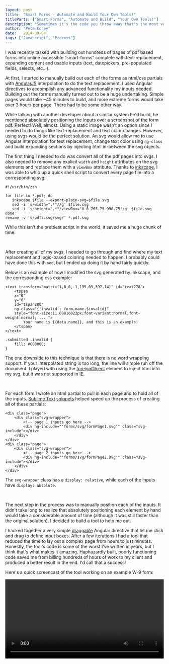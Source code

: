 ```yaml
---
layout: post
title:  "Smart Forms - Automate and Build Your Own Tools!"
titleParts: ["Smart Forms", "Automate and Build", "Your Own Tools!"]
description: "Sometimes it's the code you throw away that's the most valuable. Here's a story about how a one-off tool built quickly and poorly saved a client hundreds of hours of billable work."
author: "Pete Corey"
date:   2014-09-04
tags: ["Javascript", "Process"]
---
```


I was recently tasked with building out hundreds of pages of pdf based forms into online accessible “smart-forms” complete with text-replacement, expanding content and usable inputs (text, datepickers, pre-populated fields, selects, etc…).

At first, I started to manually build out each of the forms as html/css partials with [AngularJS](https://angularjs.org/) interpolation to do the text replacement. I used Angular directives to accomplish any advanced functionality my inputs needed. Building out the forms manually turned out to be a huge undertaking. Simple pages would take ~45 minutes to build, and more extreme forms would take over 3 hours per page. There had to be some other way.

While talking with another developer about a similar system he'd build, he mentioned absolutely positioning the inputs over a screenshot of the form pdf. Perfect! Well, almost. Using a static image wasn’t an option since I needed to do things like text-replacement and text color changes. However, using svgs would be the perfect solution. An svg would allow me to use Angular interpolation for text replacement, change text color using <code class="language-*">ng-class</code> and build expanding sections by injecting html in-between the svg objects.

The first thing I needed to do was convert all of the pdf pages into svgs. I also needed to remove any explicit <code class="language-*">width</code> and <code class="language-*">height</code> attributes on the svg elements and replace them with a <code class="language-*">viewBox</code> attribute. Thanks to [inkscape](http://www.inkscape.org/), I was able to whip up a quick shell script to convert every page file into a corresponding svg:

<pre class="language-bash"><code class="language-bash">#!/usr/bin/zsh

for file in *.pdf; do
   inkscape $file --export-plain-svg=$file.svg
   sed -i 's/width=".*"//g' $file.svg
   sed -i 's/height=".*"/viewBox="0 0 765.75 990.75"/g' $file.svg
done
rename -v 's/pdf\.svg/svg/' *.pdf.svg
</code></pre>

While this isn’t the prettiest script in the world, it saved me a huge chunk of time.

<br/>

After creating all of my svgs, I needed to go through and find where my text replacement and logic-based coloring needed to happen. I probably could have done this with <code class="language-*">sed</code>, but I ended up doing it by hand fairly quickly.


Below is an example of how I modified the svg generated by inkscape, and the corresponding css example:

<pre class="language-markup"><code class="language-markup">&lt;text transform="matrix(1,0,0,-1,195.09,397.14)" id="text278"&gt;
    &lt;tspan
    x="0"
    y="0"
    id="tspan280"
    ng-class="{'invalid': form.name.$invalid}"
    style="font-size:11.00016022px;font-variant:normal;font-weight:normal; ... "&gt;
        Your name is &#123;&#123;data.name&#125;&#125;, and this is an example!
    &lt;/tspan&gt;
&lt;/text&gt;</code></pre>
<pre class="language-css"><code class="language-css">.submitted .invalid {
    fill: #C00000;
}
</code></pre>

The one downside to this technique is that there is no word wrapping support. If your interpolated string is too long, the line will simple run off the document.  I played with using the [foreignObject](https://developer.mozilla.org/en-US/docs/Web/SVG/Element/foreignObject) element to inject html into my svg, but it was not supported in IE.

<br/>

For each form I wrote an html partial to pull in each page and to hold all of the inputs. [Sublime Text](http://www.sublimetext.com/) [snippets](http://sublimetext.info/docs/en/extensibility/snippets.html) helped speed up the process of creating all of these partials:

<pre class="language-markup"><code class="language-markup">&lt;div class="page"&gt;
    &lt;div class="svg-wrapper"&gt;
        &lt;!-- page 1 inputs go here --&gt;
        &lt;div ng-include="'forms/svg/formPage1.svg'" class="svg-include"&gt;&lt;/div&gt;
    &lt;/div&gt;
&lt;/div&gt;
&lt;div class="page"&gt;
    &lt;div class="svg-wrapper"&gt;
        &lt;!-- page 2 inputs go here --&gt;
        &lt;div ng-include="'forms/svg/formPage2.svg'" class="svg-include"&gt;&lt;/div&gt;
    &lt;/div&gt;
&lt;/div&gt;
</code></pre>

The <code class="language-*">svg-wrapper</code> class has a <code class="language-*">display: relative</code>, while each of the inputs have <code class="language-*">display: absolute</code>.

<br/>

The next step in the process was to manually position each of the inputs. It didn't take long to realize that absolutely positioning each element by hand would take a considerable amount of time (although it was still faster than the original solution). I decided to build a tool to help me out.

I hacked together a very simple [draggable](https://docs.angularjs.org/guide/directive#creating-a-directive-that-adds-event-listeners) Angular directive that let me click and drag to define input boxes. After a few iterations I had a tool that reduced the time to lay out a complex page from hours to just minutes. Honestly, the tool's code is some of the worst I've written in years, but I think that's what makes it amazing. Haphazardly built, poorly functioning code saved me from billing hundreds of hours of work to my client and produced a better result in the end. I'd call that a success!

Here's a quick screencast of the tool working on an example W-9 form:

<video width="100%" src="/webm/w9example.webm" controls></video>
